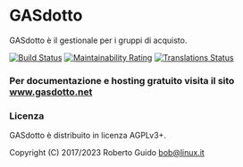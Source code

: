 # GASdotto

GASdotto è il gestionale per i gruppi di acquisto.

[![Build Status](https://github.com/madbob/gasdottong/actions/workflows/test.yml/badge.svg)](https://github.com/madbob/GASdottoNG/actions)
[![Maintainability Rating](https://sonarcloud.io/api/project_badges/measure?project=madbob_GASdottoNG&metric=sqale_rating)](https://sonarcloud.io/summary/new_code?id=madbob_GASdottoNG)
[![Translations Status](https://hosted.weblate.org/widgets/gasdottong/-/translations/svg-badge.svg)](https://hosted.weblate.org/engage/gasdottong/?utm_source=widget)

### Per documentazione e hosting gratuito visita il sito www.gasdotto.net

### Licenza

GASdotto è distribuito in licenza AGPLv3+.

Copyright (C) 2017/2023 Roberto Guido <bob@linux.it>
